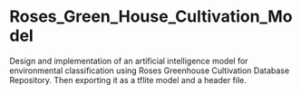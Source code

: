 # Roses_Green_House_Cultivation_Model
Design and implementation of an artificial intelligence model for environmental classification using Roses Greenhouse Cultivation Database Repository.
Then exporting it as a tflite model and a header file.
